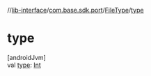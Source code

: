//[lib-interface](../../../index.md)/[com.base.sdk.port](../index.md)/[FileType](index.md)/[type](type.md)

# type

[androidJvm]\
val [type](type.md): [Int](https://kotlinlang.org/api/latest/jvm/stdlib/kotlin/-int/index.html)
